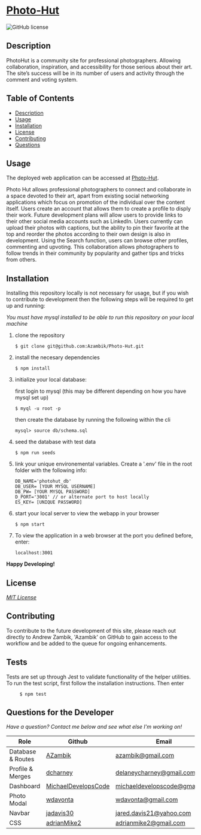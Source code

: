 # [Photo-Hut](https://ucf-photo-hut.herokuapp.com/)
 ![GitHub license](https://img.shields.io/badge/License-MIT-blue.svg)

## Description

PhotoHut is a community site for professional photographers. Allowing collaboration, inspiration, and accessibility for those serious about their art. The site’s success will be in its number of users and activity through the comment and voting system.

## Table of Contents
- [Description](#description)
- [Usage](#usage)
- [Installation](#installation)
- [License](#license)
- [Contributing](#contributing)
- [Questions](#questions-for-the-developer)

## Usage

The deployed web application can be accessed at [Photo-Hut](https://ucf-photo-hut.herokuapp.com/).

 Photo Hut allows professional photographers to connect and collaborate in a space devoted to their art, apart from existing social networking applications which focus on promotion of the individual over the content itself. Users create an account that allows them to create a profile to disply their work. Future development plans will allow users to provide links to their other social media accounts such as LinkedIn. Users currently can upload their photos with captions, but the ability to pin their favorite at the top and reorder the photos according to their own design is also in development. Using the Search function, users can browse other profiles, commenting and upvoting. This collaboration allows photographers to follow trends in their community by popularity and gather tips and tricks from others.

## Installation

Installing this repository locally is not necessary for usage, but if you wish to contribute to development then the following steps will be required to get up and running:

*You must have mysql installed to be able to run this repository on your local machine*

1. clone the repository 

       $ git clone git@github.com:Azambik/Photo-Hut.git

2. install the necesary dependencies

       $ npm install

3. initialize your local database:

   first login to mysql (this may be different depending on how you have mysql set up)

       $ myql -u root -p
   then create the database by running the following within the cli

       mysql> source db/schema.sql
4. seed the database with test data

       $ npm run seeds

5. link your unique environemental variables. Create a '.env' file in the root folder with the following info:

       DB_NAME='photohut_db'
       DB_USER= [YOUR MYSQL USERNAME]
       DB_PW= [YOUR MYSQL PASSWORD]
       D_PORT='3001' // or alternate port to host locally
       ES_KEY= [UNIQUE PASSWORD]

6. start your local server to view the webapp in your browser

       $ npm start

7. To view the application in a web browser at the port you defined before, enter:

       localhost:3001


**Happy Developing!**

## License
*[MIT License](https://www.mit.edu/~amini/LICENSE.md)*

## Contributing

To contribute to the future development of this site, please reach out directly to Andrew Zambik, 'Azambik' on GitHub to gain access to the workflow and be added to the queue for ongoing enhancements.

## Tests

Tests are set up through Jest to validate functionality of the helper utilities. To run the test script, first follow the installation instructions. Then enter

         $ npm test 


## Questions for the Developer
*Have a question? Contact me below and see what else I'm working on!*  

|  Role | Github      | Email |
| ---- | ----------- | ----------- |
| Database & Routes | [AZambik](https://www.github.com/AZambik)      | azambik@gmail.com       |
| Profile & Merges | [dcharney](https://www.github.com/dcharney)    | delaneycharney@gmail.com        |
| Dashboard | [MichaelDevelopsCode](https://www.github.com/michaeldevelopscode)| michaeldevelopscode@gmail.com|
| Photo Modal | [wdavonta](https://www.github.com/wdavonta) | wdavonta@gmail.com |
| Navbar | [jadavis30](https://www.github.com/jadavis30) | jared.davis21@yahoo.com |
| CSS | [adrianMike2](https://www.github.com/adrianmike2) | adrianmike2@gmail.com |
